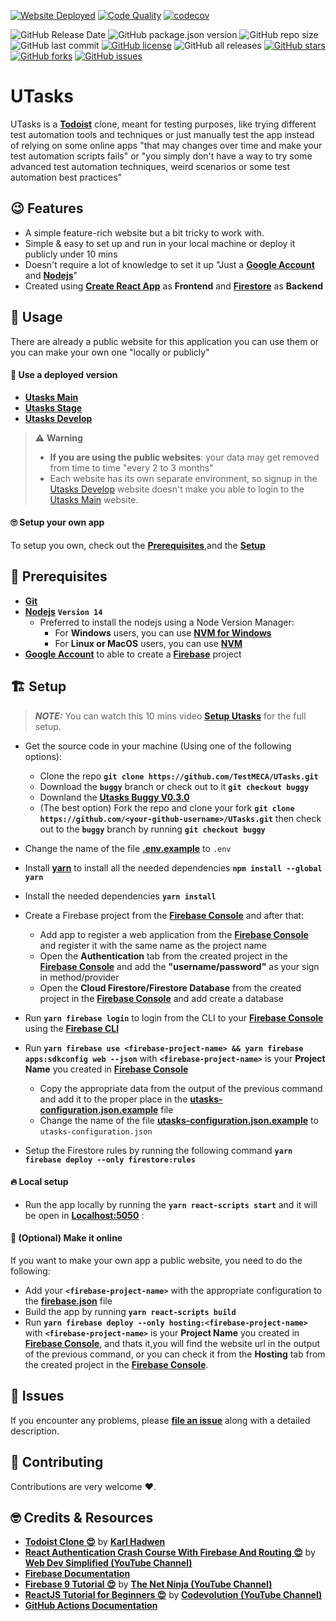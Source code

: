 [![Website Deployed](https://github.com/TestMECA/UTasks/actions/workflows/firebase-hosting-merge.yml/badge.svg)](https://github.com/TestMECA/UTasks/actions/workflows/firebase-hosting-merge.yml) [![Code Quality](https://github.com/TestMECA/UTasks/actions/workflows/code-quality-pipline.yaml/badge.svg)](https://github.com/TestMECA/UTasks/actions/workflows/code-quality-pipline.yaml) [![codecov](https://codecov.io/gh/TestMECA/UTasks/branch/main/graph/badge.svg?token=3K0C6K2F0U)](https://codecov.io/gh/TestMECA/UTasks)

![GitHub Release Date](https://img.shields.io/github/release-date/TestMECA/UTasks?style=for-the-badge) ![GitHub package.json version](https://img.shields.io/github/package-json/v/TestMECA/UTasks?style=for-the-badge) ![GitHub repo size](https://img.shields.io/github/repo-size/TestMECA/UTasks?style=for-the-badge) ![GitHub last commit](https://img.shields.io/github/last-commit/TestMECA/UTasks?style=for-the-badge) [![GitHub license](https://img.shields.io/github/license/TestMECA/UTasks?style=for-the-badge)](https://github.com/TestMECA/UTasks/blob/main/LICENSE) ![GitHub all releases](https://img.shields.io/github/downloads/TestMECA/UTasks/total?style=for-the-badge) [![GitHub stars](https://img.shields.io/github/stars/TestMECA/UTasks?style=for-the-badge)](https://github.com/TestMECA/UTasks/stargazers) [![GitHub forks](https://img.shields.io/github/forks/TestMECA/UTasks?style=for-the-badge)](https://github.com/MohamedRaslan/pytest-qatouch/network) [![GitHub issues](https://img.shields.io/github/issues/TestMECA/UTasks?style=for-the-badge)](https://github.com/MohamedRaslan/pytest-qatouch/issues)

# UTasks

UTasks is a **[Todoist](https://todoist.com/)** clone, meant for testing purposes, like trying different test automation tools and techniques or just manually test the app instead of relying on some online apps "that may changes over time and make your test automation scripts fails" or "you simply don't have a way to try some advanced test automation techniques, weird scenarios or some test automation best practices"

## :wink: Features

- A simple feature-rich website but a bit tricky to work with.
- Simple & easy to set up and run in your local machine or deploy it publicly under 10 mins
- Doesn't require a lot of knowledge to set it up "Just a **[Google Account](https://accounts.google.com/signup/)** and **[Nodejs](https://nodejs.org/en/)**"
- Created using **[Create React App](https://create-react-app.dev/)** as **Frontend** and **[Firestore](https://firebase.google.com/docs/firestore)** as **Backend**

## :mechanical_arm: Usage

There are already a public website for this application you can use them or you can make your own one "locally or publicly"

#### :iphone: Use a deployed version

- **[Utasks Main](https://utasks-main.web.app/)**
- **[Utasks Stage](https://utasks-stage.web.app/)**
- **[Utasks Develop](https://utasks-develop.web.app/)**

> :warning: **Warning**
>
> - **If you are using the public websites**: your data may get removed from time to time "every 2 to 3 months"
> - Each website has its own separate environment, so signup in the [Utasks Develop](https://utasks-develop.web.app/) website doesn't make you able to login to the [Utasks Main](https://utasks-main.web.app/) website.

#### :roll_eyes: Setup your own app

To setup you own, check out the **[Prerequisites](#Prerequisites)**,and the **[Setup](#Setup)**

## :toolbox: Prerequisites

- **[Git](https://git-scm.com/)**
- **[Nodejs](https://nodejs.org/en/)** **`Version 14`**
  - Preferred to install the nodejs using a Node Version Manager:
    - For **Windows** users, you can use **[NVM for Windows](https://github.com/coreybutler/nvm-windows)**
    - For **Linux or MacOS** users, you can use **[NVM](https://github.com/nvm-sh/nvm)**
- **[Google Account](https://accounts.google.com/signup/)** to able to create a **[Firebase](https://firebase.google.com/)** project

## :building_construction: Setup

> **_NOTE:_** You can watch this 10 mins video **[Setup Utasks](https://www.youtube.com/)** for the full setup.

- Get the source code in your machine (Using one of the following options):

  - Clone the repo **`git clone https://github.com/TestMECA/UTasks.git`**
  - Download the **`buggy`** branch or check out to it **`git checkout buggy`**
  - Downland the **[Utasks Buggy V0.3.0](https://github.com/TestMECA/UTasks/releases/tag/V0.3.0)**
  - (The best option) Fork the repo and clone your fork **`git clone https://github.com/<your-github-username>/UTasks.git`** then check out to the **`buggy`** branch by running **`git checkout buggy`**

- Change the name of the file **[.env.example](https://github.com/TestMECA/UTasks/blob/main/.env.example)** to `.env`
- Install **[yarn](https://yarnpkg.com/)** to install all the needed dependencies **`npm install --global yarn`**
- Install the needed dependencies **`yarn install`**
- Create a Firebase project from the **[Firebase Console](https://console.firebase.google.com/)** and after that:

  - Add app to register a web application from the **[Firebase Console](https://console.firebase.google.com/)** and register it with the same name as the project name
  - Open the **Authentication** tab from the created project in the **[Firebase Console](https://console.firebase.google.com/)** and add the **"username/password"** as your sign in method/provider
  - Open the **Cloud Firestore/Firestore Database** from the created project in the **[Firebase Console](https://console.firebase.google.com/)** and add create a database

- Run **`yarn firebase login`** to login from the CLI to your **[Firebase Console](https://console.firebase.google.com/)** using the **[Firebase CLI](https://firebase.google.com/docs/cli)**
- Run **`yarn firebase use <firebase-project-name> && yarn firebase apps:sdkconfig web --json`** with **`<firebase-project-name>`** is your **Project Name** you created in **[Firebase Console](https://console.firebase.google.com/)**

  - Copy the appropriate data from the output of the previous command and add it to the proper place in the **[utasks-configuration.json.example](https://github.com/TestMECA/UTasks/blob/main/src/utasks-configuration.json.example)** file
  - Change the name of the file **[utasks-configuration.json.example](https://github.com/TestMECA/UTasks/blob/main/src/utasks-configuration.json.example)** to `utasks-configuration.json`

- Setup the Firestore rules by running the following command **`yarn firebase deploy --only firestore:rules`**

#### :fire: Local setup

- Run the app locally by running the **`yarn react-scripts start`** and it will be open in **[Localhost:5050](http://localhost:5050)** :

#### :rocket: (Optional) Make it online

If you want to make your own app a public website, you need to do the following:

- Add your **`<firebase-project-name>`** with the appropriate configuration to the **[firebase.json](https://github.com/TestMECA/UTasks/blob/main/firebase.json)** file
- Build the app by running **`yarn react-scripts build`**
- Run **`yarn firebase deploy --only hosting:<firebase-project-name>`** with **`<firebase-project-name>`** is your **Project Name** you created in **[Firebase Console](https://console.firebase.google.com/)**, and thats it,you will find the website url in the output of the previous command, or you can check it from the **Hosting** tab from the created project in the **[Firebase Console](https://console.firebase.google.com/)**.

## :see_no_evil: Issues

If you encounter any problems, please **[file an issue](https://github.com/TestMECA/UTasks/issues)** along with a detailed description.

## :handshake: Contributing

Contributions are very welcome :heart:.

## :nerd_face: Credits & Resources

- **[Todoist Clone :heart_eyes:](https://www.youtube.com/watch?v=hT3j87FMR6M)** by **[Karl Hadwen](https://www.youtube.com/c/cognitivesurge)**
- **[React Authentication Crash Course With Firebase And Routing :heart_eyes:](https://youtu.be/PKwu15ldZ7k)** by **[Web Dev Simplified (YouTube Channel)](https://www.youtube.com/channel/UCFbNIlppjAuEX4znoulh0Cw)**
- **[Firebase Documentation](https://firebase.google.com/docs)**
- **[Firebase 9 Tutorial :heart_eyes:](https://www.youtube.com/playlist?list=PL4cUxeGkcC9jERUGvbudErNCeSZHWUVlb)** by **[The Net Ninja (YouTube Channel)](https://www.youtube.com/c/TheNetNinja)**
- **[ReactJS Tutorial for Beginners :heart_eyes:](https://www.youtube.com/playlist?list=PLC3y8-rFHvwgg3vaYJgHGnModB54rxOk3)** by **[Codevolution (YouTube Channel)](https://www.youtube.com/c/Codevolution)**
- **[GitHub Actions Documentation](https://docs.github.com/en/actions)**
